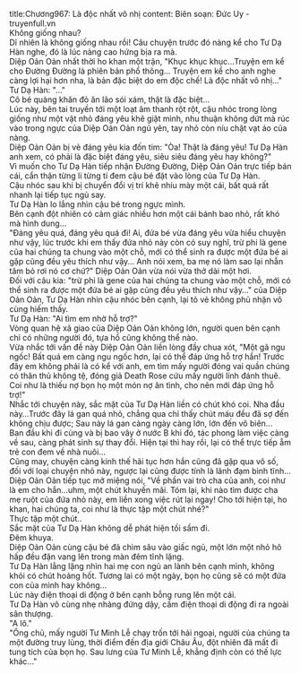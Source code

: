 title:Chương967: Là độc nhất vô nhị
content:
Biên soạn: Đức Uy - truyenfull.vn<br>Không giống nhau?<br>Dĩ nhiên là không giống nhau rồi! Câu chuyện trước đó nàng kể cho Tư Dạ Hàn nghe, đó là lúc nàng cao hứng bịa ra mà.<br>Diệp Oản Oản nhất thời ho khan một trận, "Khục khục khục...Truyện em kể cho Đường Đường là phiên bản phổ thông... Truyện em kể cho anh nghe càng lợi hại hơn nha, là bản đặc biệt do em độc chế! Là độc nhất vô nhị..."<br>Tư Dạ Hàn: "..."<br>Cô bé quàng khăn đỏ ăn lão sói xám, thật là đặc biệt...<br>Lúc này, bên tai truyền tới một loạt âm thanh rột rột, cậu nhóc trong lòng giống như một vật nhỏ đáng yêu khẽ giật mình, nhu thuận không dứt mà rúc vào trong ngực của Diệp Oản Oản ngủ yên, tay nhỏ còn níu chặt vạt áo của nàng.<br>Diệp Oản Oản bị vẻ đáng yêu kia đốn tim: "Òa! Thật là đáng yêu! Tư Dạ Hàn anh xem, có phải là đặc biệt đáng yêu, siêu siêu đáng yêu hay không?"<br>Vì muốn cho Tư Dạ Hàn tiếp nhận Đường Đường, Diệp Oản Oản trực tiếp bán cái, cẩn thận từng li từng tí đem cậu bé đặt vào lòng của Tư Dạ Hàn.<br>Cậu nhóc sau khi bị chuyển đổi vị trí khẽ nhíu mày một cái, bất quá rất nhanh lại tiếp tục ngủ say.<br>Tư Dạ Hàn lo lắng nhìn cậu bé trong ngực mình.<br>Bên cạnh đột nhiên có cảm giác nhiều hơn một cái bánh bao nhỏ, rất khó mà hình dung...<br>"Đáng yêu quá, đáng yêu quá đi! Ai, đứa bé vừa đáng yêu vừa hiểu chuyện như vậy, lúc trước khi em thấy đứa nhỏ này còn có suy nghĩ, trừ phi là gene của hai chúng ta chung vào một chỗ, mới có thể sinh ra được một đứa bé ai gặp cũng đều yêu thích như vậy... Anh nói xem, ba mẹ nó làm sao lại nhẫn tâm bỏ rơi nó cơ chứ?" Diệp Oản Oản vừa nói vừa thở dài một hơi.<br>Đối với câu kia: "trừ phi là gene của hai chúng ta chung vào một chỗ, mới có thể sinh ra được một đứa bé ai gặp cũng đều yêu thích như vậy…" của Diệp Oản Oản, Tư Dạ Hàn nhìn cậu nhóc bên cạnh, lại tỏ vẻ không phủ nhận vô cùng hiếm thấy.<br>Tư Dạ Hàn: "Ai tìm em nhờ hỗ trợ?"<br>Vòng quan hệ xã giao của Diệp Oản Oản không lớn, người quen bên cạnh chỉ có những người đó, tựa hồ cũng không thể nào.<br>Vừa nhắc tới vấn đề này Diệp Oản Oản liền lòng đầy chua xót, "Một gã ngu ngốc! Bất quá em càng ngu ngốc hơn, lại có thể đáp ứng hỗ trợ hắn! Trước đây em không phải là có kể với anh, em tìm mấy người đóng vai quần chúng có thân thủ không tệ, đóng giả Death Rose cứu mấy người lính đánh thuê. Coi như là thiếu nợ bọn họ một món nợ ân tình, cho nên mới đáp ứng hỗ trợ!"<br>Nhắc tới chuyện này, sắc mặt của Tư Dạ Hàn liền có chút khó coi. Nha đầu này…Trước đây lá gan quá nhỏ, chẳng qua chỉ thấy chút máu đều đã sợ đến không chịu được; Sau này lá gan càng ngày càng lớn, lớn đến vô biên...<br>Ban đầu khi đi cùng và bị bao vây ở nước B khi đó, tác phong làm việc càng về sau, càng phát sinh sự thay đổi. Hiện tại thì hay rồi, lại có thể trực tiếp ẵm trẻ con đem về nhà nuôi...<br>Cũng may, chuyện càng kinh thế hãi tục hơn hắn cũng đã gặp qua vô số, đối với loại chuyện nhỏ này, ngược lại cũng được tính là lãnh đạm bình tĩnh...<br>Diệp Oản Oản tiếp tục mở miệng nói, "Về phần vai trò cha của anh, coi như là em cho hắn...uhm, một chút khuyến mãi. Tóm lại, khi nào tìm được cha mẹ ruột của đứa nhỏ này, em liền xong việc rút lại ngay! Cho tới hiện tại, ho khan, hai chúng ta, coi như là thực tập một chút nhé?"<br>Thực tập một chút..<br>Sắc mặt của Tư Dạ Hàn không dễ phát hiện tối sầm đi.<br>Đêm khuya.<br>Diệp Oản Oản cùng cậu bé đã chìm sâu vào giấc ngủ, một lớn một nhỏ hô hấp đều đặn vang lên trong màn đêm tĩnh lặng.<br>Tư Dạ Hàn lẳng lặng nhìn hai mẹ con ngủ an lành bên cạnh mình, không khỏi có chút hoảng hốt. Tương lai có một ngày, bọn họ cũng sẽ có một đứa con của mình hay không...<br>Lúc này điện thoại di động ở bên cạnh bỗng rung lên một cái.<br>Tư Dạ Hàn vô cùng nhẹ nhàng đứng dậy, cầm điện thoại di động đi ra ngoài sân thượng.<br>"A lô."<br>"Ông chủ, mấy người Tư Minh Lễ chạy trốn tới hải ngoại, người của chúng ta một đường truy lùng, thời điểm đến địa giới Châu Âu, đột nhiên đã mất đi tung tích của bọn họ. Sau lưng của Tư Minh Lễ, khẳng định còn có thế lực khác..."
